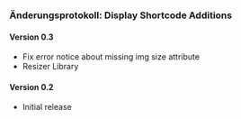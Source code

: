 ### Änderungsprotokoll: Display Shortcode Additions

#### Version 0.3

* Fix error notice about missing img size attribute
* Resizer Library

#### Version 0.2

* Initial release
